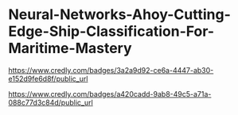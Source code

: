 # Neural-Networks-Ahoy-Cutting-Edge-Ship-Classification-For-Maritime-Mastery

https://www.credly.com/badges/3a2a9d92-ce6a-4447-ab30-e152d9fe6d8f/public_url


https://www.credly.com/badges/a420cadd-9ab8-49c5-a71a-088c77d3c84d/public_url
